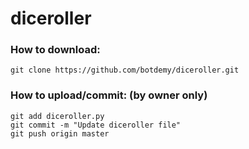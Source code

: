 # diceroller

### How to download:
```
git clone https://github.com/botdemy/diceroller.git
```
### How to upload/commit: (by owner only)
```
git add diceroller.py
git commit -m "Update diceroller file"
git push origin master  
```
